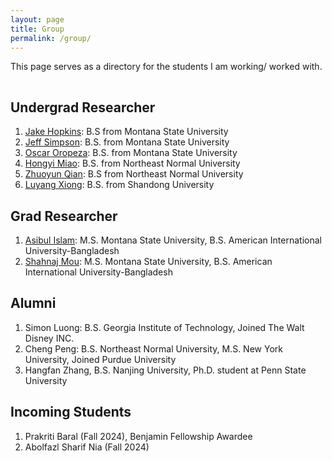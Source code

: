 ```yaml
---
layout: page
title: Group
permalink: /group/
---
```


This page serves as a directory for the students I am working/ worked with.

<hr style="clear:both;visibility: hidden;" />


## Undergrad Researcher

1. [Jake Hopkins](): B.S from Montana State University
2. [Jeff Simpson](): B.S. from Montana State University
3. [Oscar Oropeza](): B.S. from Montana State University
4. [Hongyi Miao]():  B.S. from Northeast Normal University
5. [Zhuoyun Qian](): B.S from Northeast Normal University
6. [Luyang Xiong](): B.S. from Shandong University

## Grad Researcher
1. [Asibul Islam](): M.S. Montana State University, B.S. American International University-Bangladesh 
2. [Shahnaj Mou](): M.S. Montana State University, B.S. American International University-Bangladesh


## Alumni

1. Simon Luong: B.S. Georgia Institute of Technology, Joined The Walt Disney INC.
2. Cheng Peng: B.S. Northeast Normal University, M.S. New York University, Joined Purdue University
3. Hangfan Zhang, B.S. Nanjing University, Ph.D. student at Penn State University


## Incoming Students
1. Prakriti Baral (Fall 2024), Benjamin Fellowship Awardee
2. Abolfazl Sharif Nia (Fall 2024)
